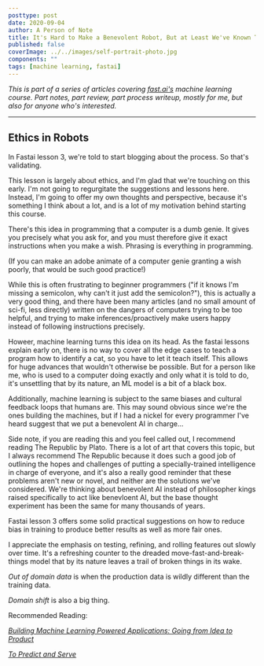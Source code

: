 ```yaml
---
posttype: post
date: 2020-09-04
author: A Person of Note
title: It's Hard to Make a Benevolent Robot, But at Least We've Known That for Over 2000 Years (Fast AI Course Lesson 3)
published: false
coverImage: ../../images/self-portrait-photo.jpg
components: ""
tags: [machine learning, fastai]
---
```



*This is part of a series of articles covering [fast.ai's](https://www.fast.ai/) machine learning course. Part notes, part review, part process writeup, mostly for me, but also for anyone who's interested.*

-----

## Ethics in Robots

In Fastai lesson 3, we're told to start blogging about the process. So that's validating. 

This lesson is largely about ethics, and I'm glad that we're touching on this early. I'm not going to regurgitate the suggestions and lessons here. Instead, I'm going to offer my own thoughts and perspective, because it's something I think about a lot, and is a lot of my motivation behind starting this course.

There's this idea in programming that a computer is a dumb genie. It gives you precisely what you ask for, and you must therefore give it exact instructions when you make a wish. Phrasing is everything in programming.

(If you can make an adobe animate of a computer genie granting a wish poorly, that would be such good practice!)

While this is often frustrating to beginner programmers ("if it knows I'm missing a semicolon, why can't it just add the semicolon?"), this is actually a very good thing, and there have been many articles (and no small amount of sci-fi, less directly) written on the dangers of computers trying to be too helpful, and trying to make inferences/proactively make users happy instead of following instructions precisely.

Howeer, machine learning turns this idea on its head. As the fastai lessons explain early on, there is no way to cover all the edge cases to teach a program how to identify a cat, so you have to let it teach itself. This allows for huge advances that wouldn't otherwise be possible. But for a person like me, who is used to a computer doing exactly and only what it is told to do, it's unsettling that by its nature, an ML model is a bit of a black box.

Additionally, machine learning is subject to the same biases and cultural feedback loops that humans are. This may sound obvious since we're the ones building the machines, but if I had a nickel for every programmer I've heard suggest that we put a benevolent AI in charge...

Side note, if you are reading this and you feel called out, I recommend reading The Republic by Plato. There is a lot of art that covers this topic, but I always recommend The Republic because it does such a good job of outlining the hopes and challenges of putting a specially-trained intelligence in charge of everyone, and it's also a really good reminder that these problems aren't new or novel, and neither are the solutions we've considered. We're thinking about benevolent AI instead of philosopher kings raised specifically to act like benevloent AI, but the base thought experiment has been the same for many thousands of years.

Fastai lesson 3 offers some solid practical suggestions on how to reduce bias in training to produce better results as well as more fair ones.

I appreciate the emphasis on testing, refining, and rolling features out slowly over time. It's a refreshing counter to the dreaded move-fast-and-break-things model that by its nature leaves a trail of broken things in its wake.

*Out of domain data* is when the production data is wildly different than the training data.

*Domain shift* is also a big thing.




Recommended Reading:

[*Building Machine Learning Powered Applications: Going from Idea to Product*](https://www.amazon.com/Building-Machine-Learning-Powered-Applications/dp/149204511X)

[*To Predict and Serve*](https://rss.onlinelibrary.wiley.com/doi/full/10.1111/j.1740-9713.2016.00960.x)

